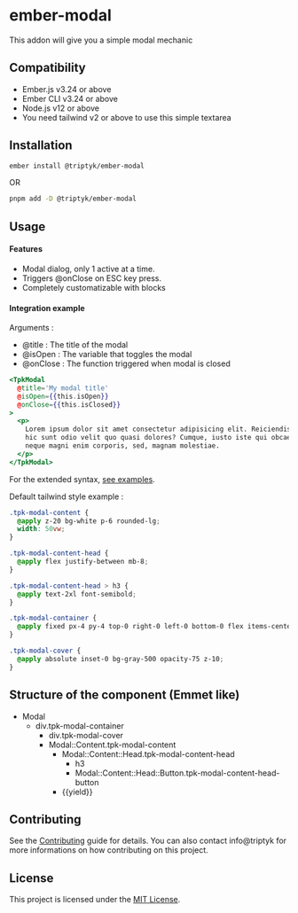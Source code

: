 ember-modal
==============================================================================

This addon will give you a simple modal mechanic


Compatibility
------------------------------------------------------------------------------

* Ember.js v3.24 or above
* Ember CLI v3.24 or above
* Node.js v12 or above
* You need tailwind v2 or above to use this simple textarea


Installation
------------------------------------------------------------------------------

```zsh
ember install @triptyk/ember-modal
```
OR
```zsh
pnpm add -D @triptyk/ember-modal
```


Usage
------------------------------------------------------------------------------
#### Features

- Modal dialog, only 1 active at a time.
- Triggers @onClose on ESC key press.
- Completely customatizable with blocks

#### Integration example 

Arguments : 
  -  @title : The title of the modal
  -  @isOpen : The variable that toggles the modal
  -  @onClose : The function triggered when modal is closed  

```hbs
<TpkModal
  @title='My modal title'
  @isOpen={{this.isOpen}}
  @onClose={{this.isClosed}}
>
  <p>
    Lorem ipsum dolor sit amet consectetur adipisicing elit. Reiciendis dolorum
    hic sunt odio velit quo quasi dolores? Cumque, iusto iste qui obcaecati ex
    neque magni enim corporis, sed, magnam molestiae.
  </p>
</TpkModal>
```



For the extended syntax, [see examples](/packages/ember-modal/tests/dummy/app/components/ui-show.hbs).

Default tailwind style example : 

```css
.tpk-modal-content {
  @apply z-20 bg-white p-6 rounded-lg;
  width: 50vw;
}

.tpk-modal-content-head {
  @apply flex justify-between mb-8;
}

.tpk-modal-content-head > h3 {
  @apply text-2xl font-semibold;
}

.tpk-modal-container {
  @apply fixed px-4 py-4 top-0 right-0 left-0 bottom-0 flex items-center justify-center z-20;
}

.tpk-modal-cover {
  @apply absolute inset-0 bg-gray-500 opacity-75 z-10;
}
```

Structure of the component (Emmet like)
------------------------------------------------------------------------------

- Modal
  - div.tpk-modal-container
    - div.tpk-modal-cover
    - Modal::Content.tpk-modal-content
      - Modal::Content::Head.tpk-modal-content-head
        - h3
        - Modal::Content::Head::Button.tpk-modal-content-head-button
      - {{yield}}

  

Contributing
------------------------------------------------------------------------------

See the [Contributing](CONTRIBUTING.md) guide for details.
You can also contact info@triptyk for more informations on how contributing on this project.


License
------------------------------------------------------------------------------

This project is licensed under the [MIT License](LICENSE.md).
